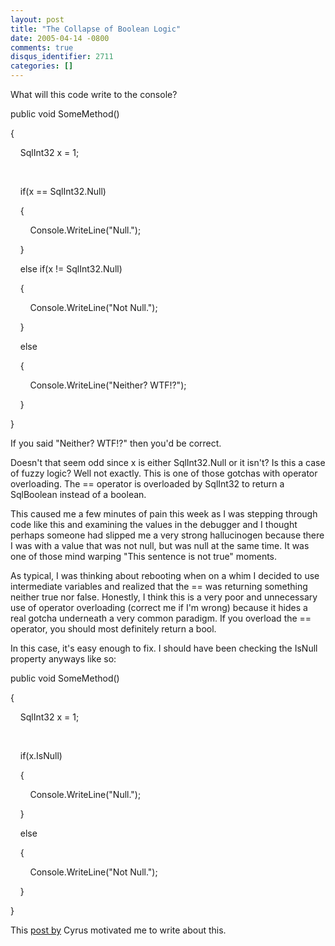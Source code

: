 ```yaml
---
layout: post
title: "The Collapse of Boolean Logic"
date: 2005-04-14 -0800
comments: true
disqus_identifier: 2711
categories: []
---
```

What will this code write to the console?

public void SomeMethod()

{

    SqlInt32 x = 1;

 

    if(x == SqlInt32.Null)

    {

        Console.WriteLine("Null.");

    }

    else if(x != SqlInt32.Null)

    {

        Console.WriteLine("Not Null.");

    }

    else

    {

        Console.WriteLine("Neither? WTF!?");

    }

}

If you said "Neither? WTF!?" then you'd be correct.

Doesn't that seem odd since x is either SqlInt32.Null or it isn't? Is
this a case of fuzzy logic? Well not exactly. This is one of those
gotchas with operator overloading. The == operator is overloaded by
SqlInt32 to return a SqlBoolean instead of a boolean.

This caused me a few minutes of pain this week as I was stepping through
code like this and examining the values in the debugger and I thought
perhaps someone had slipped me a very strong hallucinogen because there
I was with a value that was not null, but was null at the same time. It
was one of those mind warping "This sentence is not true" moments.

As typical, I was thinking about rebooting when on a whim I decided to
use intermediate variables and realized that the == was returning
something neither true nor false. Honestly, I think this is a very poor
and unnecessary use of operator overloading (correct me if I'm wrong)
because it hides a real gotcha underneath a very common paradigm. If you
overload the == operator, you should most definitely return a bool.

In this case, it's easy enough to fix. I should have been checking the
IsNull property anyways like so:

public void SomeMethod()

{

    SqlInt32 x = 1;

 

    if(x.IsNull)

    {

        Console.WriteLine("Null.");

    }

    else

    {

        Console.WriteLine("Not Null.");

    }

}

This [post
by](http://blogs.msdn.com/cyrusn/archive/2005/04/15/408689.aspx) Cyrus
motivated me to write about this.

